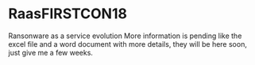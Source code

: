 # RaasFIRSTCON18
Ransonware as a service evolution
More information is pending like the excel file and a word document with more details, they will be here soon, just give me a few weeks.
